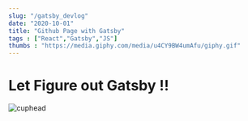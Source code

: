 ```yaml
---
slug: "/gatsby_devlog"
date: "2020-10-01"
title: "Github Page with Gatsby"
tags : ["React","Gatsby","JS"]
thumbs : "https://media.giphy.com/media/u4CY9BW4umAfu/giphy.gif"
---
```

# Let Figure out Gatsby !!
![cuphead](https://media.giphy.com/media/l378mtSMmvLdP7Uas/giphy.gif)


